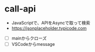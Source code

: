 # call-api

- JavaScriptで、APIをAsyncで取って検索
- https://jsonplaceholder.typicode.com

- [ ] mainからクローズ
- [ ] VSCodeからmessage